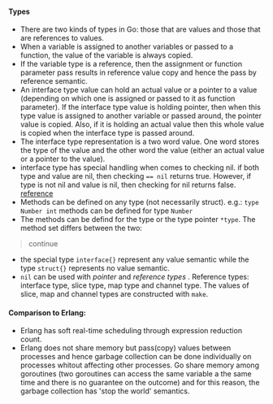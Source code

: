 #### Types
* There are two kinds of types in Go: those that are values and those that are references to values.
* When a variable is assigned to another variables or passed to a function, the value of the variable is always copied.
* If the variable type is a reference, then the assignment or function parameter pass results in reference value copy and hence the pass by reference semantic.
* An interface type value can hold an actual value or a pointer to a value (depending on which one is assigned or passed to it as function parameter).  If the interface type value is holding pointer, then when this type value is assigned to another variable or passed around, the pointer value is copied.  Also, if it is holding an actual value then this whole value is copied when the interface type is passed around.
* The interface type representation is a two word value.  One word stores the type of the value and the other word the value (either an actual value or a pointer to the value).
* interface type has special handling when comes to checking nil.  if both type and value are nil, then checking `== nil` returns true.  However, if type is not nil and value is nil, then checking for nil returns false.
  [reference](http://golang.org/doc/faq#nil_error)
* Methods can be defined on any type (not necessarily struct). e.g.:  `type Number int` methods can be defined for type `Number`
* The methods can be defind for the type or the type pointer `*type`.  The method set differs between the two:   
> continue
* the special type `interface{}` represent any value semantic while the type `struct{}` represents no value semantic.
* `nil` can be used with *pointer* and *reference types* .  Reference types: interface type, slice type, map type and channel type. The values of slice, map and channel types are constructed with `make`.

#### Comparison to Erlang:
* Erlang has soft real-time scheduling through expression reduction count.
* Erlang does not share memory but pass(copy) values between processes and hence garbage collection can be done individually on processes whitout affecting other processes.  Go share memory among goroutines (two goroutines can access the same variable a the same time and there is no guarantee on the outcome) and for this reason, the garbage collection has 'stop the world' semantics.
